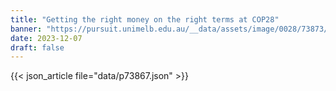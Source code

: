 ```yaml
---
title: "Getting the right money on the right terms at COP28"
banner: "https://pursuit.unimelb.edu.au/__data/assets/image/0028/73873/Getting-the-right-money-on-the-right-terms-at-COP28_69d3910f-556a-4081-9a5e-293671f4c074.jpg"
date: 2023-12-07
draft: false
---
```


{{< json_article file="data/p73867.json" >}}